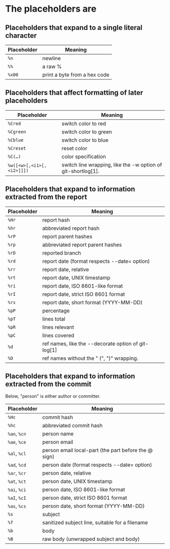 # The placeholders are

## Placeholders that expand to a single literal character

|Placeholder|Meaning|
|-|-|
|`%n`| newline |
|`%%`| a raw % |
|`%x00`| print a byte from a hex code |

## Placeholders that affect formatting of later placeholders

|Placeholder|Meaning|
|-|-|
|`%Cred`|switch color to red|
|`%Cgreen`|switch color to green|
|`%Cblue`|switch color to blue|
|`%Creset`|reset color|
|`%C(…​)`|color specification|
|`%w([<w>[,<i1>[,<i2>]]])`|switch line wrapping, like the -w option of git-shortlog[1].|

## Placeholders that expand to information extracted from the report

|Placeholder|Meaning|
|-|-|
|`%Hr`|report hash|
|`%hr`|abbreviated report hash|
|`%rP`|report parent hashes|
|`%rp`|abbreviated report parent hashes|
|`%rD`|reported branch|
|`%rd`|report date (format respects --date= option)|
|`%rr`|report date, relative|
|`%rt`|report date, UNIX timestamp|
|`%ri`|report date, ISO 8601-like format|
|`%rI`|report date, strict ISO 8601 format|
|`%rs`|report date, short format (YYYY-MM-DD)|
|`%pP`|percentage|
|`%pT`|lines total|
|`%pR`|lines relevant|
|`%pC`|lines covered|
|`%d`|ref names, like the --decorate option of git-log[1]|
|`%D`|ref names without the " (", ")" wrapping.|

## Placeholders that expand to information extracted from the commit

Below, "person" is either author or committer.

|Placeholder|Meaning|
|-|-|
|`%Hc`|commit hash|
|`%hc`|abbreviated commit hash|
|`%an`, `%cn`|person name|
|`%ae`, `%ce`|person email|
|`%al`, `%cl`|person email local-part (the part before the @ sign)|
|`%ad`, `%cd`|person date (format respects --date= option)|
|`%ar`, `%cr`|person date, relative|
|`%at`, `%ct`|person date, UNIX timestamp|
|`%ai`, `%ci`|person date, ISO 8601-like format|
|`%aI`, `%cI`|person date, strict ISO 8601 format|
|`%as`, `%cs`|person date, short format (YYYY-MM-DD)|
|`%s`|subject|
|`%f`|sanitized subject line, suitable for a filename|
|`%b`|body|
|`%B`|raw body (unwrapped subject and body)|
